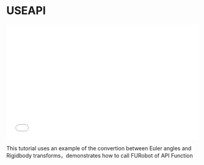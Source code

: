 # USEAPI
<div style="position: relative; padding: 30% 45%;">
<iframe style="position: absolute; width: 100%; height: 100%; left: 0; top: 0;" src="//player.bilibili.com/player.html?aid=1152721633&bvid=BV1nZ421i7yn&cid=1492425074&p=1" frameborder="no" scrolling="no"></iframe>
</div>


This tutorial uses an example of the convertion between Euler angles and Rigidbody transforms，demonstrates how to call FURobot of API Function
